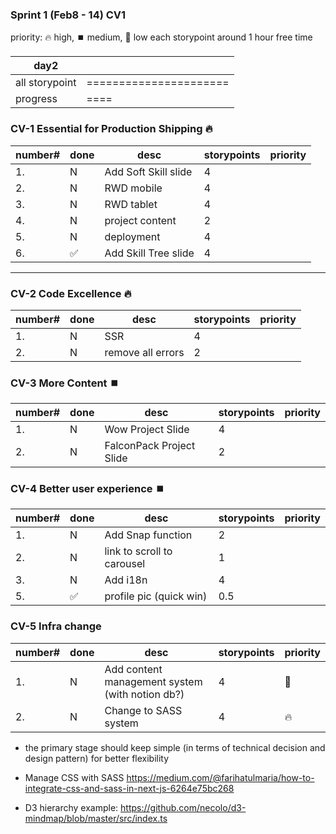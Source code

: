 ### Sprint 1 (Feb8 - 14) CV1
priority: 🔥 high, ⏹️ medium, 🥶 low
each storypoint around 1 hour free time

|day2||
|--|--|
|all storypoint|======================|
|progress|====|

### CV-1 Essential for Production Shipping 🔥
|number# | done | desc | storypoints |priority|
|--|--|------|---|--|
|1.| N| Add Soft Skill slide|4||
|2.| N| RWD mobile|4||
|3.| N| RWD tablet|4||
|4.| N| project content|2||
|5.| N| deployment|4||
|6.|✅| Add Skill Tree slide|4||

---
### CV-2 Code Excellence 🔥
|number# | done | desc | storypoints |priority|
|--|--|------|---|--|
|1.| N| SSR|4||
|2.| N| remove all errors|2||

### CV-3 More Content ⏹️
|number# | done | desc | storypoints |priority|
|--|--|------|---|--|
|1.| N| Wow Project Slide|4||
|2.| N| FalconPack Project Slide|2||

### CV-4 Better user experience ⏹️
|number# | done | desc | storypoints |priority|
|--|--|------|---|--|
|1.| N| Add Snap function|2||
|2.| N| link to scroll to carousel|1||
|3.| N| Add i18n|4||
|5.|✅| profile pic (quick win)|0.5||

### CV-5 Infra change 
|number# | done | desc | storypoints |priority|
|--|--|------|---|--|
|1.| N| Add content management system (with notion db?)|4|🥶|
|2.| N| Change to SASS system|4|🔥|



- the primary stage should keep simple (in terms of technical decision and design pattern) for better flexibility

- Manage CSS with SASS
https://medium.com/@farihatulmaria/how-to-integrate-css-and-sass-in-next-js-6264e75bc268

- D3 hierarchy example:
https://github.com/necolo/d3-mindmap/blob/master/src/index.ts